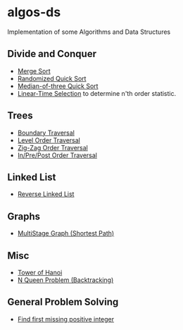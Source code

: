 # algos-ds
Implementation of some Algorithms and Data Structures

## Divide and Conquer
- [Merge Sort](https://github.com/Ayush-A/algos-ds/blob/master/divide-conquer/mergeSort.py)
- [Randomized Quick Sort](https://github.com/Ayush-A/algos-ds/blob/master/divide-conquer/quickSort.py)
- [Median-of-three Quick Sort](https://github.com/Ayush-A/algos-ds/blob/master/divide-conquer/threeMedianQuick.py)
- [Linear-Time Selection](https://github.com/ayushdata/algos-ds/blob/master/divide-conquer/linearTimeSelection.py) to determine n'th order statistic.

## Trees
- [Boundary Traversal](https://github.com/ayushdata/algos-ds/blob/master/trees/boundaryTree.c)
- [Level Order Traversal](https://github.com/ayushdata/algos-ds/blob/master/trees/levelorder.c)
- [Zig-Zag Order Traversal](https://github.com/ayushdata/algos-ds/blob/master/trees/zigzag.c)
- [In/Pre/Post Order Traversal](https://github.com/ayushdata/algos-ds/blob/master/trees/in_pre_post.c)

## Linked List
- [Reverse Linked List](https://github.com/ayushdata/algos-ds/blob/master/linkedlist/reversell.c)

## Graphs
- [MultiStage Graph (Shortest Path)](https://github.com/ayushdata/algos-ds/blob/master/graphs/multistage.c)

## Misc
- [Tower of Hanoi](https://github.com/ayushdata/algos-ds/blob/master/misc/towerofhanoi.c)
- [N Queen Problem (Backtracking)](https://github.com/ayushdata/algos-ds/blob/master/misc/nqueens.c)

## General Problem Solving
- [Find first missing positive integer](https://github.com/ayushdata/algos-ds/blob/master/probSolve/first_missing_positive.c)
